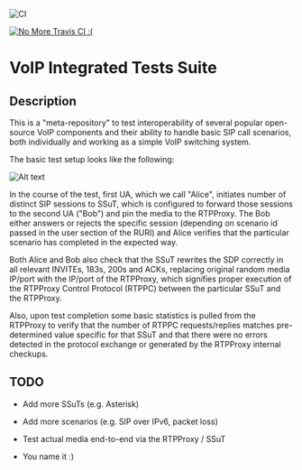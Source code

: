 ![CI](https://github.com/sippy/voiptests/workflows/CI/badge.svg)

[![No More Travis CI :(](https://github.com/sippy/voiptests/raw/master/no_travisci.png)](https://travis-ci.com/sippy/voiptests)

# VoIP Integrated Tests Suite

## Description

This is a "meta-repository" to test interoperability of several popular
open-source VoIP components and their ability to handle basic SIP call
scenarios, both individually and working as a simple VoIP switching system.

The basic test setup looks like the following:

![Alt text](https://docs.google.com/drawings/d/1vGkoxKZxv-acAAs5azTOApArSMWqBz9vIN83TXyIZAM/pub?w=960&h=720 "Test Setup")

In the course of the test, first UA, which we call "Alice", initiates number
of distinct SIP sessions to SSuT, which is configured to forward those
sessions to the second UA ("Bob") and pin the media to the RTPProxy. The Bob
either answers or rejects the specific session (depending on scenario id
passed in the user section of the RURI) and Alice verifies that the particular
scenario has completed in the expected way.

Both Alice and Bob also check that the SSuT rewrites the SDP correctly in
all relevant INVITEs, 183s, 200s and ACKs, replacing original random media
IP/port with the IP/port of the RTPProxy, which signifies proper execution
of the RTPProxy Control Protocol (RTPPC) between the particular SSuT and the
RTPProxy.

Also, upon test completion some basic statistics is pulled from the RTPProxy
to verify that the number of RTPPC requests/replies matches pre-determined
value specific for that SSuT and that there were no errors detected in the
protocol exchange or generated by the RTPProxy internal checkups.

## TODO

- Add more SSuTs (e.g. Asterisk)

- Add more scenarios (e.g. SIP over IPv6, packet loss)

- Test actual media end-to-end via the RTPProxy / SSuT

- You name it :)
